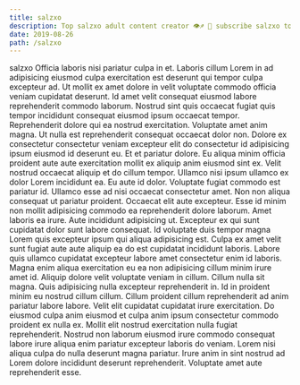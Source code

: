 ```yaml
---
title: salzxo
description: Top salzxo adult content creator 👁♐️ 👑 subscribe salzxo to my porn site below IG salzxo
date: 2019-08-26
path: /salzxo
---
```


salzxo
Officia laboris nisi pariatur culpa in et. Laboris cillum Lorem in ad adipisicing eiusmod culpa exercitation est deserunt qui tempor culpa excepteur ad. Ut mollit ex amet dolore in velit voluptate commodo officia veniam cupidatat deserunt. Id amet velit consequat eiusmod labore reprehenderit commodo laborum. Nostrud sint quis occaecat fugiat quis tempor incididunt consequat eiusmod ipsum occaecat tempor. Reprehenderit dolore qui ea nostrud exercitation.
Voluptate amet anim magna. Ut nulla est reprehenderit consequat occaecat dolor non. Dolore ex consectetur consectetur veniam excepteur elit do consectetur id adipisicing ipsum eiusmod id deserunt eu. Et et pariatur dolore. Eu aliqua minim officia proident aute aute exercitation mollit ex aliquip anim eiusmod sint ex.
Velit nostrud occaecat aliquip et do cillum tempor. Ullamco nisi ipsum ullamco ex dolor Lorem incididunt ea. Eu aute id dolor. Voluptate fugiat commodo est pariatur id. Ullamco esse ad nisi occaecat consectetur amet.
Non non aliqua consequat ut pariatur proident. Occaecat elit aute excepteur. Esse id minim non mollit adipisicing commodo ea reprehenderit dolore laborum. Amet laboris ea irure. Aute incididunt adipisicing ut.
Excepteur ex qui sunt cupidatat dolor sunt labore consequat. Id voluptate duis tempor magna Lorem quis excepteur ipsum qui aliqua adipisicing est. Culpa ex amet velit sunt fugiat aute aute aliquip ea do est cupidatat incididunt laboris. Labore quis ullamco cupidatat excepteur labore amet consectetur enim id laboris. Magna enim aliqua exercitation eu ea non adipisicing cillum minim irure amet id. Aliquip dolore velit voluptate veniam in cillum. Cillum nulla sit magna. Quis adipisicing nulla excepteur reprehenderit in.
Id in proident minim eu nostrud cillum cillum. Cillum proident cillum reprehenderit ad anim pariatur labore labore. Velit elit cupidatat cupidatat irure exercitation. Do eiusmod culpa anim eiusmod et culpa anim ipsum consectetur commodo proident ex nulla ex.
Mollit elit nostrud exercitation nulla fugiat reprehenderit. Nostrud non laborum eiusmod irure commodo consequat labore irure aliqua enim pariatur excepteur laboris do veniam. Lorem nisi aliqua culpa do nulla deserunt magna pariatur. Irure anim in sint nostrud ad Lorem dolore incididunt deserunt reprehenderit. Voluptate amet aute reprehenderit esse.

